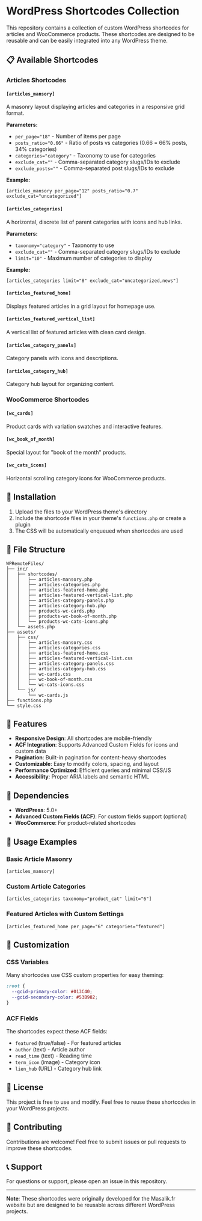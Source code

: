 # WordPress Shortcodes Collection

This repository contains a collection of custom WordPress shortcodes for articles and WooCommerce products. These shortcodes are designed to be reusable and can be easily integrated into any WordPress theme.

## 📋 Available Shortcodes

### Articles Shortcodes

#### `[articles_mansory]`
A masonry layout displaying articles and categories in a responsive grid format.

**Parameters:**
- `per_page="18"` - Number of items per page
- `posts_ratio="0.66"` - Ratio of posts vs categories (0.66 = 66% posts, 34% categories)
- `categories="category"` - Taxonomy to use for categories
- `exclude_cat=""` - Comma-separated category slugs/IDs to exclude
- `exclude_posts=""` - Comma-separated post slugs/IDs to exclude

**Example:**
```
[articles_mansory per_page="12" posts_ratio="0.7" exclude_cat="uncategorized"]
```

#### `[articles_categories]`
A horizontal, discrete list of parent categories with icons and hub links.

**Parameters:**
- `taxonomy="category"` - Taxonomy to use
- `exclude_cat=""` - Comma-separated category slugs/IDs to exclude
- `limit="10"` - Maximum number of categories to display

**Example:**
```
[articles_categories limit="8" exclude_cat="uncategorized,news"]
```

#### `[articles_featured_home]`
Displays featured articles in a grid layout for homepage use.

#### `[articles_featured_vertical_list]`
A vertical list of featured articles with clean card design.

#### `[articles_category_panels]`
Category panels with icons and descriptions.

#### `[articles_category_hub]`
Category hub layout for organizing content.

### WooCommerce Shortcodes

#### `[wc_cards]`
Product cards with variation swatches and interactive features.

#### `[wc_book_of_month]`
Special layout for "book of the month" products.

#### `[wc_cats_icons]`
Horizontal scrolling category icons for WooCommerce products.

## 🚀 Installation

1. Upload the files to your WordPress theme's directory
2. Include the shortcode files in your theme's `functions.php` or create a plugin
3. The CSS will be automatically enqueued when shortcodes are used

## 📁 File Structure

```
WPRemoteFiles/
├── inc/
│   ├── shortcodes/
│   │   ├── articles-mansory.php
│   │   ├── articles-categories.php
│   │   ├── articles-featured-home.php
│   │   ├── articles-featured-vertical-list.php
│   │   ├── articles-category-panels.php
│   │   ├── articles-category-hub.php
│   │   ├── products-wc-cards.php
│   │   ├── products-wc-book-of-month.php
│   │   └── products-wc-cats-icons.php
│   └── assets.php
├── assets/
│   ├── css/
│   │   ├── articles-mansory.css
│   │   ├── articles-categories.css
│   │   ├── articles-featured-home.css
│   │   ├── articles-featured-vertical-list.css
│   │   ├── articles-category-panels.css
│   │   ├── articles-category-hub.css
│   │   ├── wc-cards.css
│   │   ├── wc-book-of-month.css
│   │   └── wc-cats-icons.css
│   └── js/
│       └── wc-cards.js
├── functions.php
└── style.css
```

## 🎨 Features

- **Responsive Design**: All shortcodes are mobile-friendly
- **ACF Integration**: Supports Advanced Custom Fields for icons and custom data
- **Pagination**: Built-in pagination for content-heavy shortcodes
- **Customizable**: Easy to modify colors, spacing, and layout
- **Performance Optimized**: Efficient queries and minimal CSS/JS
- **Accessibility**: Proper ARIA labels and semantic HTML

## 🔧 Dependencies

- **WordPress**: 5.0+
- **Advanced Custom Fields (ACF)**: For custom fields support (optional)
- **WooCommerce**: For product-related shortcodes

## 📝 Usage Examples

### Basic Article Masonry
```
[articles_mansory]
```

### Custom Article Categories
```
[articles_categories taxonomy="product_cat" limit="6"]
```

### Featured Articles with Custom Settings
```
[articles_featured_home per_page="6" categories="featured"]
```

## 🎯 Customization

### CSS Variables
Many shortcodes use CSS custom properties for easy theming:

```css
:root {
  --gcid-primary-color: #013C40;
  --gcid-secondary-color: #53B982;
}
```

### ACF Fields
The shortcodes expect these ACF fields:
- `featured` (true/false) - For featured articles
- `author` (text) - Article author
- `read_time` (text) - Reading time
- `term_icon` (image) - Category icon
- `lien_hub` (URL) - Category hub link

## 📄 License

This project is free to use and modify. Feel free to reuse these shortcodes in your WordPress projects.

## 🤝 Contributing

Contributions are welcome! Feel free to submit issues or pull requests to improve these shortcodes.

## 📞 Support

For questions or support, please open an issue in this repository.

---

**Note**: These shortcodes were originally developed for the Masalik.fr website but are designed to be reusable across different WordPress projects.

